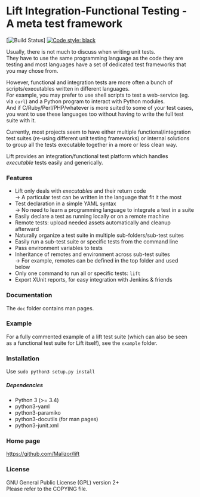 Lift Integration-Functional Testing - A meta test framework
===========================================================

[![Build Status](https://github.com/Malizor/lift/actions/workflows/main.yml/badge.svg?branch=main)]
[![Code style: black](https://img.shields.io/badge/code%20style-black-000000.svg)](https://github.com/ambv/black)


Usually, there is not much to discuss when writing unit tests.  
They have to use the same programming language as the code they are testing
and most languages have a set of dedicated test frameworks that you may chose from.

However, functional and integration tests are more often a bunch of
scripts/executables written in different languages.  
For example, you may prefer to use shell scripts to test a web-service
(eg. via `curl`) and a Python program to interact with Python modules.  
And if C/Ruby/Perl/PHP/whatever is more suited to some of your test cases,
you want to use these languages too without having to write the full test suite with it.

Currently, most projects seem to have either multiple functional/integration
test suites (re-using different unit testing frameworks) or internal solutions
to group all the tests executable together in a more or less clean way.

Lift provides an integration/functional test platform which handles *executable*
tests easily and generically.  


### Features

* Lift only deals with *executables* and their return code  
  → A particular test can be written in the language that fit it the most
* Test declaration in a simple YAML syntax  
  → No need to learn a programming language to integrate a test in a suite
* Easily declare a test as running locally or on a remote machine
* Remote tests: upload needed assets automatically and cleanup afterward
* Naturally organize a test suite in multiple sub-folders/sub-test suites
* Easily run a sub-test suite or specific tests from the command line
* Pass environment variables to tests
* Inheritance of remotes and environment across sub-test suites  
  → For example, remotes can be defined in the top folder and used below
* Only one command to run all or specific tests: `lift`
* Export XUnit reports, for easy integration with Jenkins & friends


### Documentation

The `doc` folder contains man pages.


### Example

For a fully commented example of a lift test suite (which can also be seen as
a functional test suite for Lift itself), see the `example` folder.


### Installation

Use `sudo python3 setup.py install`

##### Dependencies

* Python 3 (>= 3.4)
* python3-yaml
* python3-paramiko
* python3-docutils (for man pages)
* python3-junit.xml


### Home page

https://github.com/Malizor/lift


### License

GNU General Public License (GPL) version 2+  
Please refer to the COPYING file.
